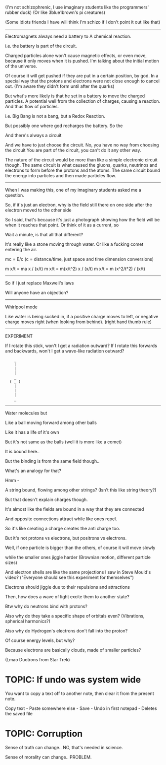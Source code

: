 

(I'm not schizophrenic, I use imaginary students like the programmers' rubber duck)
(Or like 3blue1brown's pi creatures)

(Some idiots friends I have will think I'm schizo if I don't point it out
like that)

----

Electromagnets always need a battery to 
A chemical reaction.

i.e. the battery is part of the circuit.

Charged particles alone won't cause magnetic effects, or even move, because it only moves when
it is pushed. I'm talking about the initial motion of the universe.

Of course it will get pushed if they are put in a certain position, by god.
In a special way that the protons and electrons were not close enough to cancel out.
(I'm aware they didn't form until after the quarks)

But what's more likely is that he set in a battery to move the charged particles.
A potential well from the collection of charges, causing a reaction.
And thus flow of particles.

i.e. Big Bang is not a bang, but a Redox Reaction.

But possibly one where god recharges the battery.
So the 

And there's always a circuit

And we have to just choose the circuit.
No, you have no way from choosing the circuit
You are part of the circuit, you can't do it any other way.

The nature of the circuit would be more than like a simple electronic circuit though.
The same circuit is what caused the gluons, quarks, neutrinos and electrons to form
before the protons and the atoms. The same circuit bound the energy into particles
and then made particles flow.



-----------

When I was making this, one of my imaginary students asked me a question.


So, if it's just an electron, why is the field still there on one side after
the electron moved to the other side


So I said, that's because it's just a photograph showing how the field will be
when it reaches that point. Or think of it as a current, so 



Wait a minute, is that all that different?


It's really like a stone moving through water.
Or like a fucking comet entering the air.



mc = E/c (c = distance/time, just space and time dimension conversions)

m x/t = ma x / (x/t)
m x/t = m(x/t^2) x / (x/t)
m x/t = m (x^2/t*2) / (x/t)

----
So if I just replace Maxwell's laws

Will anyone have an objection?

---
Whirlpool mode

Like water is being sucked in, if a positive charge moves to left, or negative charge moves right (when looking from behind). (right hand thumb rule)

---
EXPERIMENT

If I rotate this stick, won't I get a radiation outward?
If I rotate this forwards and backwards, won't I get a wave-like radiation outward?

```
	_
	|
	|
	|
	_
  ( _ )
	|
	|
	|
	_
```

---
Water molecules but 

Like a ball moving forward among other balls

Like it has a life of it's own

But it's not same as the balls (well it is more like a comet)

It is bound here..

But the binding is from the same field though..

What's an analogy for that?

Hmm - 

A string bound, flowing among other strings? (Isn't this like string theory?)

But that doesn't explain charges though.

It's almost like the fields are bound in a way that they are connected

And opposite connections attract while like ones repel.

So it's like creating a charge creates the anti charge too.

But it's not protons vs electrons, but positrons vs electrons.

Well, if one particle is bigger than the others, of course it will move slowly

while the smaller ones jiggle harder (Brownian motion, different particle sizes)

And electron shells are like the same projections I saw in Steve Mould's video?
("Everyone should see this experiment for themselves")

Electrons should jiggle due to their repulsions and attractions

Then, how does a wave of light excite them to another state?

Btw why do neutrons bind with protons?

Also why do they take a specific shape of orbitals even?
(Vibrations, spherical harmonics?)

Also why do Hydrogen's electrons don't fall into the proton?

Of course energy levels, but why?

Because electrons are basically clouds, made of smaller particles?

(Lmao Duotrons from Star Trek)
# TOPIC: If undo was system wide
You want to copy a text off to another note, then clear it from the present note.

Copy text - Paste somewhere else - Save - Undo in first notepad - Deletes the saved file
# TOPIC: Corruption
Sense of truth can change.. NO, that's needed in science.

Sense of morality can change.. PROBLEM.





